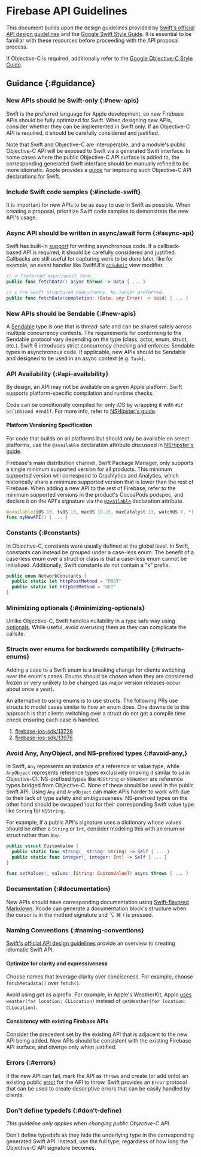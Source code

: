 # Firebase API Guidelines

This document builds upon the design guidelines provided by [Swift's official
API design guidelines][1] and the [Google Swift Style Guide][2]. It is essential
to be familiar with these resources before proceeding with the API proposal
process.

If Objective-C is required, additionally refer to the [Google Objective-C Style
Guide][3].

## Guidance {:#guidance}

### New APIs should be Swift-only {:#new-apis}

Swift is the preferred language for Apple development, so new Firebase APIs
should be fully optimized for Swift. When designing new APIs, consider whether
they can be implemented in Swift only. If an Objective-C API is required, it
should be carefully considered and justified.

Note that Swift and Objective-C are interoperable, and a module's public
Objective-C API will be exposed to Swift via a generated Swift interface. In
some cases where the public Objective-C API surface is added to, the
corresponding generated Swift interface should be manually refined to be more
idiomatic. Apple provides a [guide][4] for improving such Objective-C API
declarations for Swift.

### Include Swift code samples  {:#include-swift}

It is important for new APIs to be as easy to use in Swift as possible. When
creating a proposal, prioritize Swift code samples to demonstrate the new API's
usage.

### Async API should be written in async/await form {:#async-api}

Swift has built-in [support][5] for writing asynchronous code. If a
callback-based API is required, it should be carefully considered and justified.
Callbacks are still useful for capturing work to be done later, like for
example, an event handler like SwiftUI's [`onSubmit`][6] view modifier.

```swift
// ✔ Preferred async/await form.
public func fetchData() async throws -> Data { ... }

// x Pre Swift Structured Concurrency. No longer preferred.
public func fetchData(completion: (Data, any Error) -> Void) { ... }
```

### New APIs should be Sendable {:#new-apis}

A [Sendable][7] type is one that is thread-safe and can be shared safely across
multiple concurrency contexts. The requirements for conforming to the Sendable
protocol vary depending on the type (class, actor, enum, struct, etc.). Swift 6
introduces strict concurrency checking and enforces Sendable types in
asynchronous code. If applicable, new APIs should be Sendable and designed to be
used in an async context (e.g. `Task`).

### API Availability {:#api-availability}

By design, an API may not be available on a given Apple platform. Swift supports
platform-specific compilation and runtime checks.

Code can be conditionally compiled for only iOS by wrapping it with `#if
os(iOS)and #endif`. For more info, refer to [NSHipster's guide][8].

#### Platform Versioning Specification

For code that builds on all platforms but should only be available on select
platforms, use the `@available` declaration attribute discussed in [NSHipster's
guide][9].

Firebase's main distribution channel, Swift Package Manager, only supports a
single minimum supported version for all products. This minimum supported
version will correspond to Crashlytics and Analytics, which historically share a
minimum supported version that is lower than the rest of Firebase. When adding a
new API to the rest of Firebase, refer to the minimum supported versions in the
product's CocoaPods podspec, and declare it on the API's signature via the
[`@available`][9] declaration attribute.

```swift
@available(iOS 13, tvOS 13, macOS 10.15, macCatalyst 13, watchOS 7, *)
func myNewAPI() { ... }
```

### Constants {:#constants}

In Objective-C, constants were usually defined at the global level. In Swift,
constants can instead be grouped under a case-less enum. The benefit of a
case-less enum over a struct or class is that a case-less enum cannot be
initialized. Additionally, Swift constants do not contain a "k" prefix.

```swift
public enum NetworkConstants {
  public static let httpPostMethod = "POST"
  public static let httpGetMethod = "GET"
}
```

### Minimizing optionals {:#minimizing-optionals}

Unlike Objective-C, Swift handles nullability in a type safe way using
[optionals][10]. While useful, avoid overusing them as they can complicate
the callsite.

### Structs over enums for backwards compatibility {:#structs-enums}

Adding a case to a Swift enum is a breaking change for clients switching
over the enum's cases. Enums should be chosen when they are considered
frozen or very unlikely to be changed (as major version releases occur
about once a year).

An alternative to using enums is to use structs. The following PRs use
structs to model cases similar to how an enum does. One downside to this
approach is that clients switching over a struct do not get a compile
time check ensuring each case is handled.

1. [firebase-ios-sdk/13728][11]
1. [firebase-ios-sdk/13976][12]

### Avoid Any, AnyObject, and NS-prefixed types {:#avoid-any,}

In Swift, `Any` represents an instance of a reference or value type,
while `AnyObject` represents reference types exclusively (making it
similar to `id` in Objective-C). NS-prefixed types like `NSString` or
`NSNumber` are reference types bridged from Objective-C. None of these
should be used in the public Swift API. Using `Any` and `AnyObject` can
make APIs harder to work with due to their lack of type safety and
ambiguousness. NS-prefixed types on the other hand should be swapped
\out for their corresponding Swift value type like `String` for
`NSString`.

For example, if a public API's signature uses a dictionary whose values
should be either a `String` or `Int`, consider modeling this with an
enum or struct rather than `Any`.

```swift
public struct CustomValue {
  public static func string(_ string: String) -> Self { ... }
  public static func integer(_ integer: Int) -> Self { ... }
}

func setValues(_ values: [String: CustomValue]) async throws { ... }
```

### Documentation {:#documentation}

New APIs should have corresponding documentation using [Swift-flavored
Markdown][13]. Xcode can generate a documentation block's structure when the
cursor is in the method signature and ⌥ ⌘ / is pressed.

### Naming Conventions {:#naming-conventions}

[Swift's official API design guidelines][1] provide an overview to creating
idiomatic Swift API.

#### Optimize for clarity and expressiveness

Choose names that leverage clarity over conciseness. For example, choose
`fetchMetadata()` over `fetch()`.

Avoid using _get_ as a prefix. For example, in Apple's WeatherKit, Apple
[uses][14] `weather(for location: CLLocation)` instead of `getWeather(for
location: CLLocation)`.

#### Consistency with existing Firebase APIs

Consider the precedent set by the existing API that is adjacent to the new API
being added. New APIs should be consistent with the existing Firebase API
surface, and diverge only when justified.

### Errors {:#errors}

If the new API can fail, mark the API as `throws` and create (or add onto) an
existing public [error][15] for the API to throw. Swift provides an `Error`
protocol that can be used to create descriptive errors that can be easily
handled by clients.

### Don't define typedefs {:#don't-define}

_This guideline only applies when changing public Objective-C API_.

Don't define typedefs as they hide the underlying type in the corresponding
generated Swift API. Instead, use the full type, regardless of how long the
Objective-C API signature becomes.

[1]: https://www.swift.org/documentation/api-design-guidelines/
[2]: https://google.github.io/swift/
[3]: https://google.github.io/styleguide/objcguide.html
[4]: https://developer.apple.com/documentation/swift/improving-objective-c-api-declarations-for-swift
[5]: https://docs.swift.org/swift-book/documentation/the-swift-programming-language/concurrency/
[6]: https://developer.apple.com/documentation/swiftui/view/onsubmit(of:_:)
[7]: https://developer.apple.com/documentation/swift/sendable
[8]: https://nshipster.com/swift-system-version-checking/
[9]: https://nshipster.com/available/
[10]: https://developer.apple.com/documentation/swift/optional
[11]: https://github.com/firebase/firebase-ios-sdk/pull/13728
[12]: https://github.com/firebase/firebase-ios-sdk/pull/13976
[13]: https://nshipster.com/swift-documentation/
[14]: https://developer.apple.com/documentation/weatherkit/weatherservice/weather(for:)
[15]: https://docs.swift.org/swift-book/documentation/the-swift-programming-language/errorhandling/
